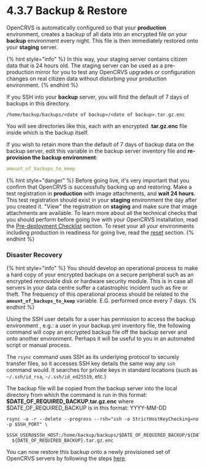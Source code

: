 # 4.3.7 Backup & Restore

OpenCRVS is automatically configured so that your **production** environment, creates a backup of all data into an encrypted file on your **backup** environment every night. This file is then immediately restored onto your **staging** server.

{% hint style="info" %}
In this way, your staging server contains citizen data that is 24 hours old. The staging server can be used as a pre-production mirror for you to test any OpenCRVS upgrades or configuration changes on real citizen data without disturbing your production environment.
{% endhint %}

If you SSH into your **backup** server, you will find the default of 7 days of backups in this directory.

```
/home/backup/backups/<date of backup>/<date of backup>.tar.gz.enc
```

You will see directories like this, each with an encrypted .**tar.gz.enc** file inside which is the backup itself.

If you wish to retain more than the default of 7 days of backup data on the backup server, edit this variable in the backup server inventory file and **re-provision the backup environment**:

```yaml
amount_of_backups_to_keep
```

{% hint style="danger" %}
Before going live, it's very important that you confirm that OpenCRVS is successfully backing up and restoring. Make a test registration in **production** with image attachments, and **wait 24 hours**. This test registration should exist in your **staging** environment the day after you created it. "View" the registration on **staging** and make sure that image attachments are available. To learn more about all the technical checks that you should perform before going live with your OpenCRVS installation, read the [Pre-deployment Checklist](../../../6.-go-live/3.3.4-set-up-an-smtp-server-for-opencrvs-monitoring-alerts.md) section. To reset your all your environments including production in readiness for going live, read the [reset](../3.3.6-deploy-automated-and-manual/4.3.6.5-resetting-a-server-environment.md) section.
{% endhint %}

### Disaster Recovery

{% hint style="info" %}
You should develop an operational process to make a hard copy of your encrypted backups on a secure peripheral such as an encrypted removable disk or hardware security module. This is in case all servers in your data centre suffer a catastrophic incident such as fire or theft. The frequency of this operational process should be related to the **`amount_of_backups_to_keep`** variable. E.G. performed once every 7 days.
{% endhint %}

Using the SSH user details for a user has permission to access the backup environment , e.g.: a user in your backup.yml inventory file, the following command will copy an encrypted backup file off the backup server and onto another environment. Perhaps it will be useful to you in an automated script or manual process.

The `rsync` command uses SSH as its underlying protocol to securely transfer files, so it accesses SSH key details the same way any `ssh` command would. It searches for private keys in standard locations (such as `~/.ssh/id_rsa`, `~/.ssh/id_ed25519`, etc.)

The backup file will be copied from the backup server into the local directory from which the command is run in this format: **$DATE\_OF\_REQUIRED\_BACKUP.tar.gz.enc** where $DATE\_OF\_REQUIRED\_BACKUP is in this format: YYYY-MM-DD

```
rsync -a -r --delete --progress --rsh="ssh -o StrictHostKeyChecking=no -p $SSH_PORT" \
  $SSH_USER@$SSH_HOST:/home/backup/backups/$DATE_OF_REQUIRED_BACKUP/${DATE_OF_REQUIRED_BACKUP}.tar.gz.enc\
  ${DATE_OF_REQUIRED_BACKUP}.tar.gz.enc
```

You can now restore this backup onto a newly provisioned set of OpenCRVS servers by following the steps [here](4.3.7.1-restoring-a-backup.md).
